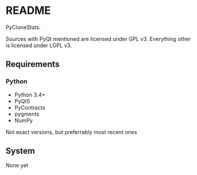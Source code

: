 # README #

PyCloneStats.

Sources with PyQt mentioned are licensed under GPL v3.
Everything other is licensed under LGPL v3.

## Requirements ##

### Python ###

* Python 3.4+
* PyQt5
* PyContracts
* pygments
* NumPy

Not exact versions, but preferrably most recent ones

## System ##

None yet